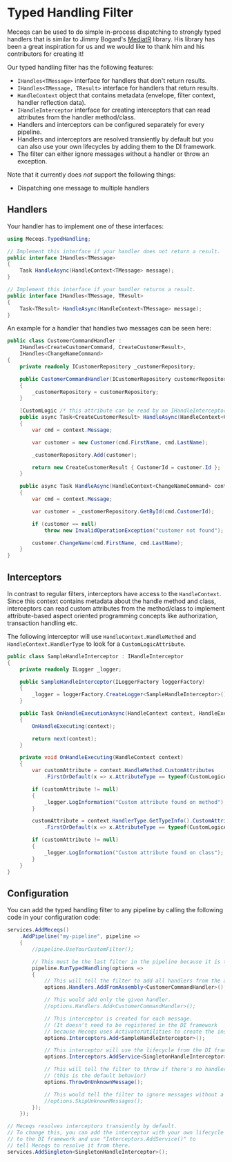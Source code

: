 # Typed Handling Filter

Meceqs can be used to do simple in-process dispatching to strongly typed handlers
that is similar to Jimmy Bogard's [MediatR](https://github.com/jbogard/MediatR) library.
His library has been a great inspiration for us and we would like to thank him and his contributors for creating it!

Our typed handling filter has the following features:
* `IHandles<TMessage>` interface for handlers that don't return results.
* `IHandles<TMessage, TResult>` interface for handlers that return results.
* `HandleContext` object that contains metadata (envelope, filter context, handler reflection data).
* `IHandleInterceptor` interface for creating interceptors that can read attributes from the handler method/class.
* Handlers and interceptors can be configured separately for every pipeline.
* Handlers and interceptors are resolved transiently by default but you can also use your own lifecycles by
    adding them to the DI framework.
* The filter can either ignore messages without a handler or throw an exception.

Note that it currently does *not* support the following things:
* Dispatching one message to multiple handlers

## Handlers

Your handler has to implement one of these interfaces:

```csharp
using Meceqs.TypedHandling;

// Implement this interface if your handler does not return a result.
public interface IHandles<TMessage>
{
    Task HandleAsync(HandleContext<TMessage> message);
}

// Implement this interface if your handler returns a result.
public interface IHandles<TMessage, TResult>
{
    Task<TResult> HandleAsync(HandleContext<TMessage> message);
}
```

An example for a handler that handles two messages can be seen here:

```csharp
public class CustomerCommandHandler :
    IHandles<CreateCustomerCommand, CreateCustomerResult>,
    IHandles<ChangeNameCommand>
{
    private readonly ICustomerRepository _customerRepository;

    public CustomerCommandHandler(ICustomerRepository customerRepository)
    {
        _customerRepository = customerRepository;
    }

    [CustomLogic /* this attribute can be read by an IHandleInterceptor */]
    public async Task<CreateCustomerResult> HandleAsync(HandleContext<CreateCustomerCommand> context)
    {
        var cmd = context.Message;

        var customer = new Customer(cmd.FirstName, cmd.LastName);

        _customerRepository.Add(customer);

        return new CreateCustomerResult { CustomerId = customer.Id };
    }

    public async Task HandleAsync(HandleContext<ChangeNameCommand> context)
    {
        var cmd = context.Message;

        var customer = _customerRepository.GetById(cmd.CustomerId);

        if (customer == null)
            throw new InvalidOperationException("customer not found");

        customer.ChangeName(cmd.FirstName, cmd.LastName);
    }
}
```

## Interceptors

In contrast to regular filters, interceptors have access to the `HandleContext`. Since this context contains metadata
about the handle method and class, interceptors can read custom attributes from the method/class to implement attribute-based
aspect oriented programming concepts like authorization, transaction handling etc.

The following interceptor will use `HandleContext.HandleMethod` and `HandleContext.HandlerType` to look for a
`CustomLogicAttribute`.

```csharp
public class SampleHandleInterceptor : IHandleInterceptor
{
    private readonly ILogger _logger;

    public SampleHandleInterceptor(ILoggerFactory loggerFactory)
    {
        _logger = loggerFactory.CreateLogger<SampleHandleInterceptor>();
    }

    public Task OnHandleExecutionAsync(HandleContext context, HandleExecutionDelegate next)
    {
        OnHandleExecuting(context);

        return next(context);
    }

    private void OnHandleExecuting(HandleContext context)
    {
        var customAttribute = context.HandleMethod.CustomAttributes
            .FirstOrDefault(x => x.AttributeType == typeof(CustomLogicAttribute));

        if (customAttribute != null)
        {
            _logger.LogInformation("Custom attribute found on method");
        }

        customAttribute = context.HandlerType.GetTypeInfo().CustomAttributes
            .FirstOrDefault(x => x.AttributeType == typeof(CustomLogicAttribute));

        if (customAttribute != null)
        {
            _logger.LogInformation("Custom attribute found on class");
        }
    }
}
```

## Configuration

You can add the typed handling filter to any pipeline by calling the following code in your configuration code:

```csharp
services.AddMeceqs()
    .AddPipeline("my-pipeline", pipeline =>
    {
        //pipeline.UseYourCustomFilter();

        // This must be the last filter in the pipeline because it is terminal.
        pipeline.RunTypedHandling(options =>
        {
            // This will tell the filter to add all handlers from the assembly of the given type.
            options.Handlers.AddFromAssembly<CustomerCommandHandler>();

            // This would add only the given handler.
            //options.Handlers.Add<CustomerCommandHandler>();

            // This interceptor is created for each message.
            // (It doesn't need to be registered in the DI framework
            // because Meceqs uses ActivatorUtilities to create the instance.)
            options.Interceptors.Add<SampleHandleInterceptor>();

            // This interceptor will use the lifecycle from the DI framework.
            options.Interceptors.AddService<SingletonHandleInterceptor>();

            // This will tell the filter to throw if there's no handler for a message.
            // (this is the default behavior)
            options.ThrowOnUnknownMessage();

            // This would tell the filter to ignore messages without a handler.
            //options.SkipUnknownMessages();
        });
    });

// Meceqs resolves interceptors transiently by default.
// To change this, you can add the interceptor with your own lifecycle
// to the DI framework and use "Interceptors.AddService()" to
// tell Meceqs to resolve it from there.
services.AddSingleton<SingletonHandleInterceptor>();
```